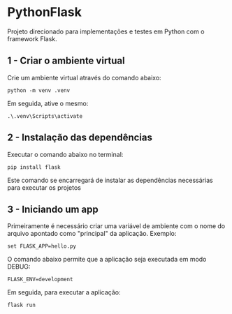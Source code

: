 # PythonFlask

Projeto direcionado para implementações e testes em Python com o framework Flask.

## 1 - Criar o ambiente virtual

Crie um ambiente virtual através do comando abaixo:
```
python -m venv .venv
```

Em seguida, ative o mesmo:
```
.\.venv\Scripts\activate
```

## 2 - Instalação das dependências

Executar o comando abaixo no terminal:
```
pip install flask
```
Este comando se encarregará de instalar as dependências necessárias para executar os projetos

## 3 - Iniciando um app

Primeiramente é necessário criar uma variável de ambiente com o nome do arquivo apontado como "principal" da aplicação. Exemplo:
```
set FLASK_APP=hello.py
```

O comando abaixo permite que a aplicação seja executada em modo DEBUG:
```
FLASK_ENV=development
```

Em seguida, para executar a aplicação:
```
flask run
```